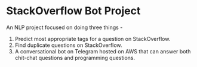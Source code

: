 # StackOverflow Bot Project
An NLP project focused on doing three things - 
  1. Predict most appropriate tags for a question on StackOverflow.
  2. Find duplicate questions on StackOverflow.
  3. A conversational bot on Telegram hosted on AWS that can answer both chit-chat questions and programming questions.
